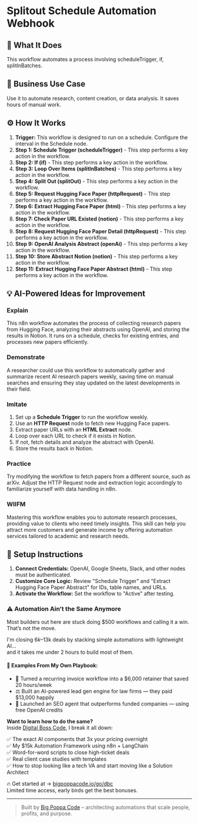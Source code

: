 # Splitout Schedule Automation Webhook

## 🚀 What It Does
This workflow automates a process involving scheduleTrigger, if, splitInBatches.

## 💼 Business Use Case
Use it to automate research, content creation, or data analysis. It saves hours of manual work.

## ⚙️ How It Works
1.  **Trigger:** This workflow is designed to run on a schedule. Configure the interval in the Schedule node.
2. **Step 1: Schedule Trigger (scheduleTrigger)** - This step performs a key action in the workflow.
3. **Step 2: If (if)** - This step performs a key action in the workflow.
4. **Step 3: Loop Over Items (splitInBatches)** - This step performs a key action in the workflow.
5. **Step 4: Split Out (splitOut)** - This step performs a key action in the workflow.
6. **Step 5: Request Hugging Face Paper (httpRequest)** - This step performs a key action in the workflow.
7. **Step 6: Extract Hugging Face Paper (html)** - This step performs a key action in the workflow.
8. **Step 7: Check Paper URL Existed (notion)** - This step performs a key action in the workflow.
9. **Step 8: Request Hugging Face Paper Detail (httpRequest)** - This step performs a key action in the workflow.
10. **Step 9: OpenAI Analysis Abstract (openAi)** - This step performs a key action in the workflow.
11. **Step 10: Store Abstract Notion (notion)** - This step performs a key action in the workflow.
12. **Step 11: Extract Hugging Face Paper Abstract (html)** - This step performs a key action in the workflow.

## 💡 AI-Powered Ideas for Improvement
### Explain
This n8n workflow automates the process of collecting research papers from Hugging Face, analyzing their abstracts using OpenAI, and storing the results in Notion. It runs on a schedule, checks for existing entries, and processes new papers efficiently.

### Demonstrate
A researcher could use this workflow to automatically gather and summarize recent AI research papers weekly, saving time on manual searches and ensuring they stay updated on the latest developments in their field.

### Imitate
1. Set up a **Schedule Trigger** to run the workflow weekly.
2. Use an **HTTP Request** node to fetch new Hugging Face papers.
3. Extract paper URLs with an **HTML Extract** node.
4. Loop over each URL to check if it exists in Notion.
5. If not, fetch details and analyze the abstract with OpenAI.
6. Store the results back in Notion.

### Practice
Try modifying the workflow to fetch papers from a different source, such as arXiv. Adjust the HTTP Request node and extraction logic accordingly to familiarize yourself with data handling in n8n.

### WIIFM
Mastering this workflow enables you to automate research processes, providing value to clients who need timely insights. This skill can help you attract more customers and generate income by offering automation services tailored to academic and research needs.

## 🔧 Setup Instructions
1. **Connect Credentials:** OpenAI, Google Sheets, Slack, and other nodes must be authenticated.
2. **Customize Core Logic:** Review "Schedule Trigger" and "Extract Hugging Face Paper Abstract" for IDs, table names, and URLs.
3. **Activate the Workflow:** Set the workflow to "Active" after testing.

### ⚠️ Automation Ain’t the Same Anymore

Most builders out here are stuck doing $500 workflows and calling it a win.  
That’s not the move.  

I'm closing $6k–$13k deals by stacking simple automations with lightweight AI...  
and it takes me under 2 hours to build most of them.

#### 🧠 Examples From My Own Playbook:
- 🔁 Turned a recurring invoice workflow into a $6,000 retainer that saved 20 hours/week  
- ⚖️ Built an AI-powered lead gen engine for law firms — they paid $13,000 happily  
- 🚀 Launched an SEO agent that outperforms funded companies — using free OpenAI credits  

**Want to learn how to do the same?**  
Inside [Digital Boss Code](https://bigpoppacode.io/go/dbc), I break it all down:

✅ The exact AI components that 3x your pricing overnight  
✅ My $15k Automation Framework using n8n + LangChain  
✅ Word-for-word scripts to close high-ticket deals  
✅ Real client case studies with templates  
✅ How to stop looking like a tech VA and start moving like a Solution Architect  

🔥 Get started at → [bigpoppacode.io/go/dbc](https://bigpoppacode.io/go/dbc)  
Limited time access, early birds get the best bonuses.

---
> Built by [Big Poppa Code](https://bigpoppacode.io) – architecting automations that scale people, profits, and purpose.
